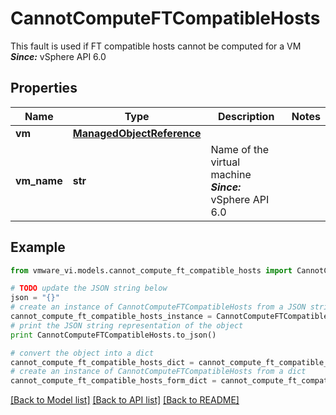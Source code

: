 # CannotComputeFTCompatibleHosts

This fault is used if FT compatible hosts cannot be computed for a VM  ***Since:*** vSphere API 6.0 

## Properties
Name | Type | Description | Notes
------------ | ------------- | ------------- | -------------
**vm** | [**ManagedObjectReference**](ManagedObjectReference.md) |  | 
**vm_name** | **str** | Name of the virtual machine  ***Since:*** vSphere API 6.0  | 

## Example

```python
from vmware_vi.models.cannot_compute_ft_compatible_hosts import CannotComputeFTCompatibleHosts

# TODO update the JSON string below
json = "{}"
# create an instance of CannotComputeFTCompatibleHosts from a JSON string
cannot_compute_ft_compatible_hosts_instance = CannotComputeFTCompatibleHosts.from_json(json)
# print the JSON string representation of the object
print CannotComputeFTCompatibleHosts.to_json()

# convert the object into a dict
cannot_compute_ft_compatible_hosts_dict = cannot_compute_ft_compatible_hosts_instance.to_dict()
# create an instance of CannotComputeFTCompatibleHosts from a dict
cannot_compute_ft_compatible_hosts_form_dict = cannot_compute_ft_compatible_hosts.from_dict(cannot_compute_ft_compatible_hosts_dict)
```
[[Back to Model list]](../README.md#documentation-for-models) [[Back to API list]](../README.md#documentation-for-api-endpoints) [[Back to README]](../README.md)


